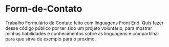 # Form-de-Contato
 Trabalho Formulário de Contato feito com linguagens Front End. Quis fazer desse código público por ter sido um projeto voluntário, para mostrar minhas habilidades e conhecimentos sobre as linguagens e compartilhar para que sirva de exemplo para o proximo. 
